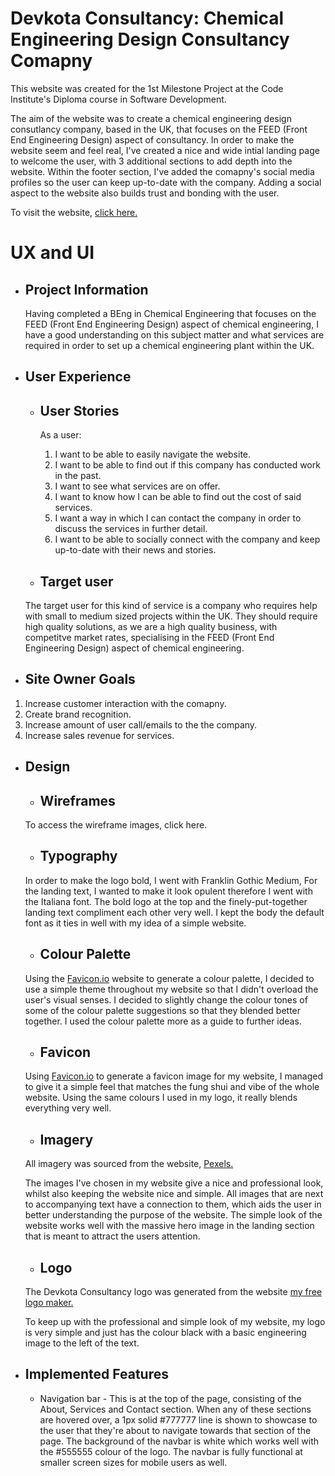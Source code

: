 # Devkota Consultancy: Chemical Engineering Design Consultancy Comapny

This website was created for the 1st Milestone Project at the Code Institute's Diploma course in Software Development.

The aim of the website was to create a chemical engineering design consutlancy company, based in the UK, that focuses on the FEED (Front End Engineering Design) aspect of consultancy. In order to make the website seem and feel real, I've created a nice and wide intial landing page to welcome the user, with 3 additional sections to add depth into the website. Within the footer section, I've added the comapny's social media profiles so the user can keep up-to-date with the company. Adding a social aspect to the website also builds trust and bonding with the user.

To visit the website, [click here.](https://tomes2000.github.io/devkota_consultancy/)

# UX and UI
* ## Project Information
  Having completed a BEng in Chemical Engineering that focuses on the FEED (Front End Engineering Design) aspect of chemical engineering, I have a good understanding on this subject matter and what services are required in order to set up a chemical engineering plant within the UK.

* ## User Experience
  * ## User Stories
    As a user: 
    1. I want to be able to easily navigate the website.
    2. I want to be able to find out if this company has conducted work in the past.
    3. I want to see what services are on offer.
    4. I want to know how I can be able to find out the cost of said services.
    5. I want a way in which I can contact the company in order to discuss the services in further detail.
    6. I want to be able to socially connect with the company and keep up-to-date with their news and stories.
   
   * ## Target user
   The target user for this kind of service is a company who requires help with small to medium sized projects within the UK. They should require high quality solutions, as we are a high quality business, with competitve market rates, specialising in the FEED (Front End Engineering Design) aspect of chemical engineering.
   
* ## Site Owner Goals
1. Increase customer interaction with the comapny.
2. Create brand recognition.
3. Increase amount of user call/emails to the the company.
4. Increase sales revenue for services.
   
* ## Design
     * ## Wireframes
     To access the wireframe images, click here.
     * ## Typography
     In order to make the logo bold, I went with Franklin Gothic Medium, For the landing text, I wanted to make it look opulent therefore I went with the Italiana          font. The bold logo at the top and the finely-put-together landing text compliment each other very well. I kept the body the default font as it ties in well            with my idea of a simple website.
     * ## Colour Palette
     Using the [Favicon.io](https://favicon.io/) website to generate a colour palette, I decided to use a simple theme throughout my website so that I didn't                overload the user's visual senses. I decided to slightly change the colour tones of some of the colour palette suggestions so that they blended better together. I      used  the colour palette more as a guide to further ideas.
     * ## Favicon 
     Using [Favicon.io](https://favicon.io/) to generate a favicon image for my website, I managed to give it a simple feel that matches the fung shui and vibe of the      whole website. Using the same colours I used in my logo, it really blends everything very well.
    * ## Imagery
    All imagery was sourced from the website, [Pexels.](https://www.pexels.com/)
   
    The images I've chosen in my website give a nice and professional look, whilst also keeping the website nice and simple. All images that are next to accompanying text     have a connection to them, which aids the user in better understanding the purpose of the website. The simple look of the website works well with the massive hero     image in the landing section that is meant to attract the users attention.
    * ## Logo
    The Devkota Consultancy logo was generated from the website  [my free logo maker.](https://myfreelogomaker.com/onboarding)
   
    To keep up with the professional and simple look of my website, my logo is very simple and just has the colour black with a basic engineering image to the left of     the text. 
   
* ## Implemented Features 
  * Navigation bar - This is at the top of the page, consisting of the About, Services and Contact section. When any of these sections are hovered over, a 1px solid #777777 line is shown to showcase to the user that they're about to navigate towards that section of the page. The background of the navbar is white which works well with the #555555 colour of the logo. The navbar is fully functional at smaller screen sizes for mobile users as well.
   

  
